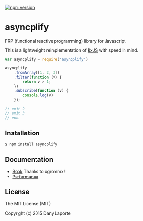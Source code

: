 [![npm version](https://badge.fury.io/js/asyncplify.svg)](http://badge.fury.io/js/asyncplify)

# asyncplify
FRP (functional reactive programming) library for Javascript.

This is a lightweight reimplementation of [RxJS](https://github.com/Reactive-Extensions/RxJS) with speed in mind.

```js
var asyncplify = require('asyncplify')

asyncplify
    .fromArray([1, 2, 3])
    .filter(function (v) {
        return v > 1;
    })
    .subscribe(function (v) {
        console.log(v);
    });

// emit 2
// emit 3
// end.
```

## Installation

```bash
$ npm install asyncplify
```

## Documentation
- [Book](http://xgrommx.github.io/asyncplify-book/) Thanks to xgrommx!
- [Performance](https://github.com/danylaporte/asyncplify/tree/master/perf)


## License ##
The MIT License (MIT)

Copyright (c) 2015 Dany Laporte